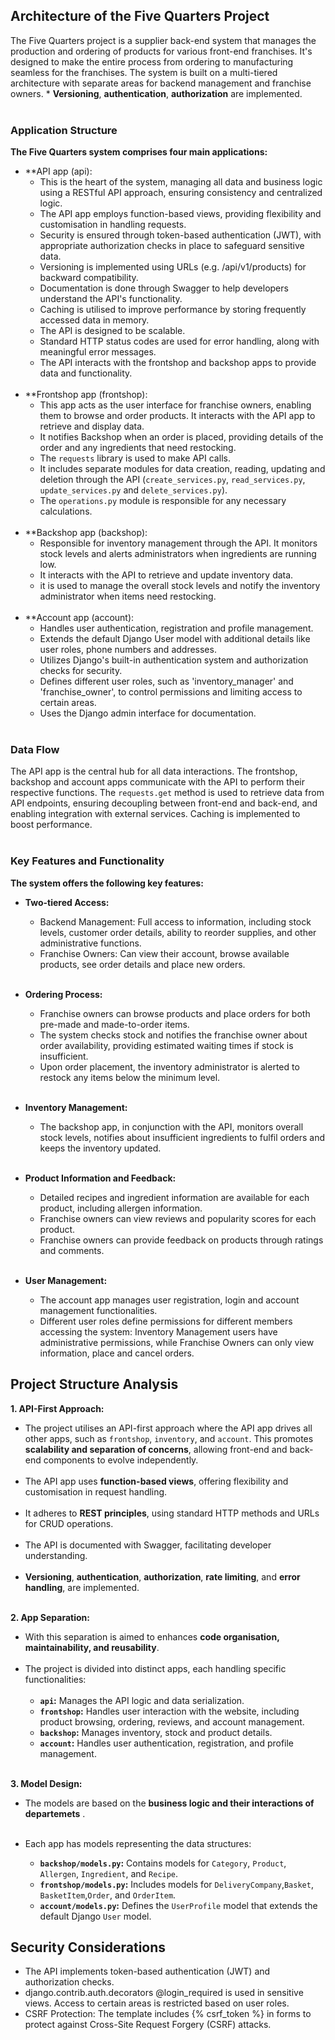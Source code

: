 ## Architecture of the Five Quarters Project

The Five Quarters project is a supplier back-end system that manages the production and ordering of products for various front-end franchises. It's designed to make the entire process from ordering to manufacturing seamless for the franchises. The system is built on a multi-tiered architecture with separate areas for backend management and franchise owners. * **Versioning**, **authentication**, **authorization** are implemented.
<br><br>
### Application Structure

**The Five Quarters system comprises four main applications:**

*   **API app (api):
    *   This is the heart of the system, managing all data and business logic using a RESTful API approach, ensuring consistency and centralized logic.
    *   The API app employs function-based views, providing flexibility and customisation in handling requests.
    *   Security is ensured through token-based authentication (JWT), with appropriate authorization checks in place to safeguard sensitive data.
    *   Versioning is implemented using URLs (e.g. /api/v1/products) for backward compatibility.
    *   Documentation is done through Swagger to help developers understand the API's functionality.
    *   Caching is utilised to improve performance by storing frequently accessed data in memory.
    *   The API is designed to be scalable.
    *   Standard HTTP status codes are used for error handling, along with meaningful error messages.
    *   The API interacts with the frontshop and backshop apps to provide data and functionality.      <br>
       <br>
*   **Frontshop app (frontshop):
    *   This app acts as the user interface for franchise owners, enabling them to browse and order products. It interacts with the API app to retrieve and display data.
    *   It notifies Backshop when an order is placed, providing details of the order and any ingredients that need restocking.
    *   The `requests` library is used to make API calls.
    *   It includes separate modules for data creation, reading, updating and deletion through the API (`create_services.py`, `read_services.py`, `update_services.py` and `delete_services.py`).
    *   The `operations.py` module is responsible for any necessary calculations.     <br>
     <br>
*   **Backshop app (backshop):
    *   Responsible for inventory management through the API. It monitors stock levels and alerts administrators when ingredients are running low.
    *   It interacts with the API to retrieve and update inventory data.
    *   it is used to manage the overall stock levels and notify the inventory administrator when items need restocking.     <br>
        <br>
* **Account app (account):
    *   Handles user authentication, registration and profile management.
    *   Extends the default Django User model with additional details like user roles, phone numbers and addresses.
    *   Utilizes Django's built-in authentication system and authorization checks for security.
    *   Defines different user roles, such as 'inventory_manager' and 'franchise_owner', to control permissions and limiting  access to certain areas.
    *   Uses the Django admin interface for documentation. <br><br>
    
### **Data Flow**

The API app is the central hub for all data interactions. The frontshop, backshop and account apps communicate with the API to perform their respective functions. The `requests.get` method is used to retrieve data from API endpoints, ensuring decoupling between front-end and back-end, and enabling integration with external services. Caching is implemented to boost performance.
<br><br>
### **Key Features and Functionality**

**The system offers the following key features:**

*   **Two-tiered Access:**
    *   Backend Management: Full access to information, including stock levels, customer order details, ability to reorder supplies, and other administrative functions.
    *   Franchise Owners: Can view their account, browse available products, see order details and place new orders.        <br><br>
        
*   **Ordering Process:**
    *   Franchise owners can browse products and place orders for both pre-made and made-to-order items.
    *   The system checks stock and notifies the franchise owner about order availability, providing estimated waiting times if stock is insufficient.
    *   Upon order placement, the inventory administrator is alerted to restock any items below the minimum level.        <br><br>
        
*   **Inventory Management:**
    *   The backshop app, in conjunction with the API, monitors overall stock levels, notifies about insufficient ingredients to fulfil orders and keeps the inventory updated.         <br><br>
        
*   **Product Information and Feedback:**
    *   Detailed recipes and ingredient information are available for each product, including allergen information.
    *   Franchise owners can view reviews and popularity scores for each product.
    *   Franchise owners can provide feedback on products through ratings and comments.        <br><br>
        
*   **User Management:**
    *   The account app manages user registration, login and account management functionalities.
    *   Different user roles define permissions for different members accessing the system: Inventory Management users have administrative permissions, while Franchise Owners can only view information, place and cancel orders.


## Project Structure Analysis

**1. API-First Approach:**
* The project utilises an API-first approach where the API app drives all other apps, such as `frontshop`, `inventory`, and `account`. This promotes **scalability and separation of concerns**, allowing front-end and back-end components to evolve independently.  <br><br>
* The API app uses **function-based views**, offering flexibility and customisation in request handling.     <br><br>
* It adheres to **REST principles**, using standard HTTP methods and URLs for CRUD operations.        <br><br>
* The API is documented with Swagger, facilitating developer understanding.                  <br><br>
* **Versioning**, **authentication**, **authorization**, **rate limiting**, and **error handling**, are implemented.            <br><br>

**2. App Separation:**
* With this separation is aimed to enhances **code organisation, maintainability, and reusability**.  <br><br>
* The project is divided into distinct apps, each handling specific functionalities:     <br><br>
    * **`api`:** Manages the API logic and data serialization.
    * **`frontshop`:**  Handles user interaction with the website, including product browsing, ordering, reviews, and account management. 
    * **`backshop`:**  Manages inventory, stock and product details.
    * **`account`:**  Handles user authentication, registration, and profile management. <br><br>


**3. Model Design:**
* The models are based on the **business logic and their interactions of departemets** . <br><br>

* Each app has models representing the data structures:
    * **`backshop/models.py`:** Contains models for `Category`, `Product`, `Allergen`, `Ingredient`, and `Recipe`.
    * **`frontshop/models.py`:** Includes models for `DeliveryCompany`,`Basket`, `BasketItem`,`Order`, and `OrderItem`.
    * **`account/models.py`:** Defines the `UserProfile` model that extends the default Django `User` model.

## Security Considerations

* The API implements token-based authentication (JWT) and authorization checks.
*  django.contrib.auth.decorators @login_required is used in sensitive views. Access to certain areas is restricted based on user roles.
* CSRF Protection: The template includes {% csrf_token %} in forms to protect against Cross-Site Request Forgery (CSRF) attacks.
  <br><br>



<br><br><br><br><br><br><br><br>

